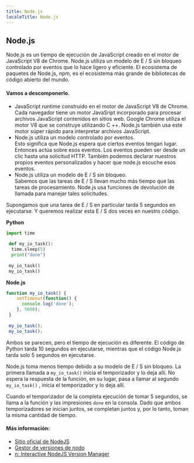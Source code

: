 ```yaml
---
title: Node.js
localeTitle: Node.js
---
```

## Node.js

Node.js es un tiempo de ejecución de JavaScript creado en el motor de JavaScript V8 de Chrome. Node.js utiliza un modelo de E / S sin bloqueo controlado por eventos que lo hace ligero y eficiente. El ecosistema de paquetes de Node.js, npm, es el ecosistema más grande de bibliotecas de código abierto del mundo.

#### Vamos a descomponerlo.

*   JavaScript runtime construido en el motor de JavaScript V8 de Chrome.  
    Cada navegador tiene un motor JavaSript incorporado para procesar archivos JavaScript contenidos en sitios web. Google Chrome utiliza el motor V8 que se construye utilizando C ++. Node.js también usa este motor súper rápido para interpretar archivos JavaScript.
*   Node.js utiliza un modelo controlado por eventos.  
    Esto significa que Node.js espera que ciertos eventos tengan lugar. Entonces actúa sobre esos eventos. Los eventos pueden ser desde un clic hasta una solicitud HTTP. También podemos declarar nuestros propios eventos personalizados y hacer que node.js escuche esos eventos.
*   Node.js utiliza un modelo de E / S sin bloqueo.  
    Sabemos que las tareas de E / S llevan mucho más tiempo que las tareas de procesamiento. Node.js usa funciones de devolución de llamada para manejar tales solicitudes.

Supongamos que una tarea de E / S en particular tarda 5 segundos en ejecutarse. Y queremos realizar esta E / S dos veces en nuestro código.

**Python**

```python
import time 
 
 def my_io_task(): 
  time.sleep(5) 
  print("done") 
 
 my_io_task() 
 my_io_task() 
```

**Node.js**

```js
function my_io_task() { 
    setTimeout(function() { 
      console.log('done'); 
    }, 5000); 
 } 
 
 my_io_task(); 
 my_io_task(); 
```

Ambos se parecen, pero el tiempo de ejecución es diferente. El código de Python tarda 10 segundos en ejecutarse, mientras que el código Node.js tarda solo 5 segundos en ejecutarse.

Node.js toma menos tiempo debido a su modelo de E / S sin bloqueo. La primera llamada a `my_io_task()` inicia el temporizador y lo deja allí. No espera la respuesta de la función, en su lugar, pasa a llamar al segundo `my_io_task()` , inicia el temporizador y lo deja allí.

Cuando el temporizador de la completa ejecución de tomar 5 segundos, se llama a la función y las impresiones `done` en la consola. Dado que ambos temporizadores se inician juntos, se completan juntos y, por lo tanto, toman la misma cantidad de tiempo.

#### Más información:

*   [Sitio oficial de NodeJS](https://nodejs.org)
*   [Gestor de versiones de nodo](https://github.com/creationix/nvm/blob/master/README.md)
*   [n: Interactive NodeJS Version Manager](https://github.com/tj/n)
